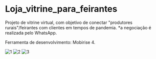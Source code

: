 # Loja_vitrine_para_feirantes

Projeto de vitrine virtual, com objetivo de conectar "produtores rurais"/feirantes com clientes em tempos de pandemia. *a negociação é realizada pelo WhatsApp.

Ferramenta de desenvolvimento: Mobirise 4.

![1](https://user-images.githubusercontent.com/51087767/111394943-7c188780-869a-11eb-9bcc-7109c88592d8.png)
![2](https://user-images.githubusercontent.com/51087767/111394969-8e92c100-869a-11eb-90eb-9bd2a7dda2ee.jpg)
![3](https://user-images.githubusercontent.com/51087767/111394974-905c8480-869a-11eb-91d5-9a91a41fc16e.jpg)

